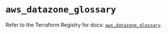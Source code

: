 # `aws_datazone_glossary`

Refer to the Terraform Registry for docs: [`aws_datazone_glossary`](https://registry.terraform.io/providers/hashicorp/aws/6.5.0/docs/resources/datazone_glossary).
